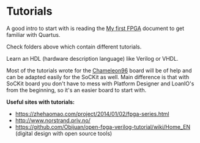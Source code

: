 # Tutorials

A good intro to start with is reading the [My first FPGA](./../Documents/My_First_Fpga.pdf) document to get familiar with Quartus.

Check folders above which contain different tutorials.

Learn an HDL (hardware description language) like Verilog or VHDL. 

Most of the tutorials wrote for the [Chameleon96](https://github.com/SoCFPGA-learning/Chameleon96) board will be of help and can be adapted easily for the SoCKit as well. Main difference is that with SoCKit board you don't have to mess with Platform Designer and LoanIO's from the beginning, so it's an easier board to start with.

**Useful sites with tutorials:**

* https://zhehaomao.com/project/2014/01/02/fpga-series.html  
* http://www.norstrand.priv.no/ 
* https://github.com/Obijuan/open-fpga-verilog-tutorial/wiki/Home_EN (digital design with open source tools)